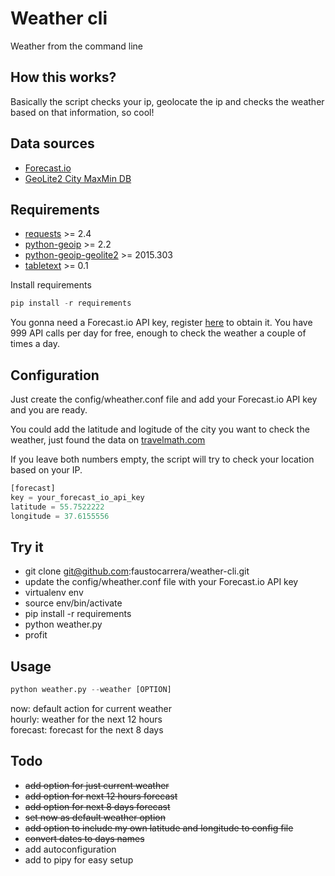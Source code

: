# Weather cli
Weather from the command line

## How this works?
Basically the script checks your ip, geolocate the ip and checks the weather based on that information, so cool!

## Data sources

* [Forecast.io](https://developer.forecast.io/)
* [GeoLite2 City MaxMin DB](http://geolite.maxmind.com/download/geoip/database/GeoLite2-City.mmdb.gz)


## Requirements

* [requests](http://docs.python-requests.org/en/latest/) >= 2.4
* [python-geoip](https://pythonhosted.org/python-geoip/) >= 2.2
* [python-geoip-geolite2](https://pypi.python.org/pypi/python-geoip-geolite2) >= 2015.303
* [tabletext](https://github.com/Thibauth/tabletext) >= 0.1

Install requirements

```python
pip install -r requirements
```

You gonna need a Forecast.io API key, register [here](https://developer.forecast.io/) to obtain it. You have 999 API calls per day for free, enough to check the weather a couple of times a day.

## Configuration

Just create the config/wheather.conf file and add your Forecast.io API key and you are ready.  

You could add the latitude and logitude of the city you want to check the weather, just found the data on [travelmath.com](http://www.travelmath.com/)  

If you leave both numbers empty, the script will try to check your location based on your IP.

```python
[forecast]
key = your_forecast_io_api_key
latitude = 55.7522222
longitude = 37.6155556
```

## Try it

* git clone git@github.com:faustocarrera/weather-cli.git
* update the config/wheather.conf file with your Forecast.io API key
* virtualenv env
* source env/bin/activate
* pip install -r requirements
* python weather.py
* profit

## Usage

```python
python weather.py --weather [OPTION]
```

now: default action for current weather  
hourly: weather for the next 12 hours  
forecast: forecast for the next 8 days  

## Todo

* ~~add option for just current weather~~
* ~~add option for next 12 hours forecast~~
* ~~add option for next 8 days forecast~~
* ~~set now as default weather option~~
* ~~add option to include my own latitude and longitude to config file~~
* ~~convert dates to days names~~
* add autoconfiguration
* add to pipy for easy setup

